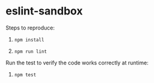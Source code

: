 # eslint-sandbox

Steps to reproduce:

1. `npm install`

2. `npm run lint`

Run the test to verify the code works correctly at runtime:

1. `npm test`
